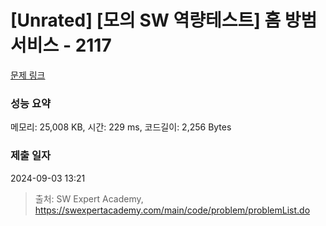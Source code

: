 # [Unrated] [모의 SW 역량테스트] 홈 방범 서비스 - 2117 

[문제 링크](https://swexpertacademy.com/main/code/problem/problemDetail.do?contestProbId=AV5V61LqAf8DFAWu) 

### 성능 요약

메모리: 25,008 KB, 시간: 229 ms, 코드길이: 2,256 Bytes

### 제출 일자

2024-09-03 13:21



> 출처: SW Expert Academy, https://swexpertacademy.com/main/code/problem/problemList.do